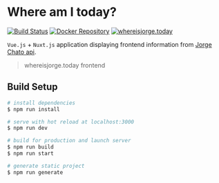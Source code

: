 # Where am I today?
[![Build Status](https://travis-ci.org/jorgechato/whereisjorge.today.svg?branch=master)](https://travis-ci.org/jorgechato/whereisjorge.today)
[![Docker Repository](https://img.shields.io/badge/docker-image-blue.svg)](https://hub.docker.com/r/jorgechato/whereisjorge.today)
[![whereisjorge.today](https://img.shields.io/badge/whereisjorge-today-orange.svg)](https://whereisjorge.today)

`Vue.js` + `Nuxt.js` application displaying frontend information from [Jorge Chato api](https://api.jorgechato.com/).

> whereisjorge.today frontend

## Build Setup

``` bash
# install dependencies
$ npm run install

# serve with hot reload at localhost:3000
$ npm run dev

# build for production and launch server
$ npm run build
$ npm run start

# generate static project
$ npm run generate
```
